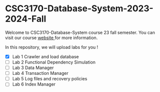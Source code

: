 # CSC3170-Database-System-2023-2024-Fall

Welcome to CSC3170-Database-System course 23 fall semester. You can visit our course [website ](https://58191554.github.io/csc3170_23fall/dashboard.html) for more information.

In this repository, we will upload labs for you !

- [x] Lab 1 Crawler and load database 
- [ ] Lab 2 Functional Dependency Simulation
- [ ] Lab 3 Data Manager
- [ ] Lab 4 Transaction Manager 
- [ ] Lab 5 Log files and recovery policies
- [ ] Lab 6 Index Manager
